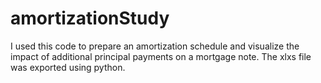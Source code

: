 # amortizationStudy
I used this code to prepare an amortization schedule and visualize the impact of additional principal payments on a mortgage note.
The xlxs file was exported using python.
